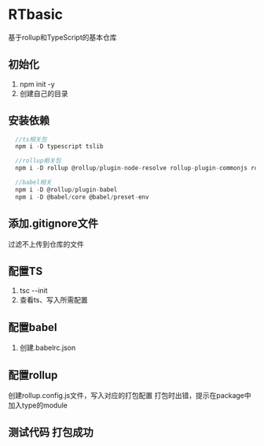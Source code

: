 # RTbasic
基于rollup和TypeScript的基本仓库

## 初始化
1. npm init -y
2. 创建自己的目录

## 安装依赖
```javascript
  //ts相关包
  npm i -D typescript tslib

  //rollup相关包
  npm i -D rollup @rollup/plugin-node-resolve rollup-plugin-commonjs rollup-plugin-typescript

  //babel相关
  npm i -D @rollup/plugin-babel
  npm i -D @babel/core @babel/preset-env

```

## 添加.gitignore文件
过滤不上传到仓库的文件

## 配置TS
1. tsc --init
2. 查看ts、写入所需配置

## 配置babel
1. 创建.babelrc.json

## 配置rollup
创建rollup.config.js文件，写入对应的打包配置
打包时出错，提示在package中加入type的module

## 测试代码 打包成功
